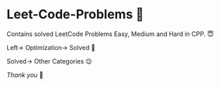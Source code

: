 # Leet-Code-Problems :star2:

Contains solved LeetCode Problems Easy, Medium and Hard in  CPP. :innocent:

Left-> Optimization-> Solved :running:

Solved-> Other Categories :relieved:

*Thank you* :baby_chick:
